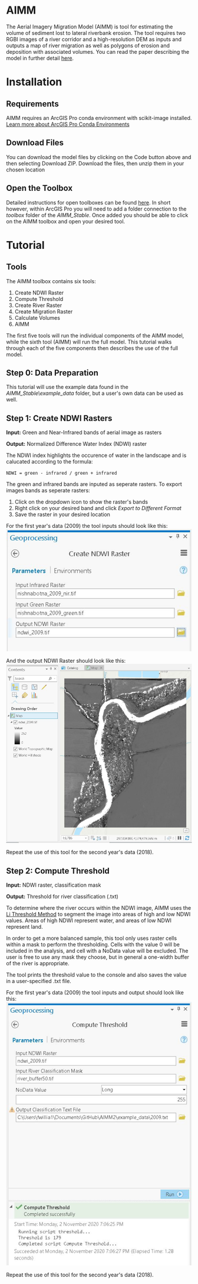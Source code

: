 # AIMM
The Aerial Imagery Migration Model (AIMM) is tool for estimating the volume of sediment lost to lateral riverbank erosion. The tool requires two RGBI images of a river corridor and a high-resolution DEM as inputs and outputs a map of river migration as well as polygons of erosion and deposition with associated volumes. You can read the paper describing the model in further detail [here](https://doi.org/10.1016/j.geomorph.2020.107313).

# Installation
## Requirements
AIMM requires an ArcGIS Pro conda environment with scikit-image installed. [Learn more about ArcGIS Pro Conda Environments](https://pro.arcgis.com/en/pro-app/arcpy/get-started/what-is-conda.htm)

## Download Files
You can download the model files by clicking on the Code button above and then selecting Download ZIP. Download the files, then unzip them in your chosen location

## Open the Toolbox
Detailed instructions for open toolboxes can be found [here](https://pro.arcgis.com/en/pro-app/help/projects/connect-to-a-toolbox.htm). In short however, within ArcGIS Pro you will need to add a folder connection to the *toolbox* folder of the *AIMM_Stable*. Once added you should be able to click on the AIMM toolbox and open your desired tool.

# Tutorial
## Tools
The AIMM toolbox contains six tools:
1. Create NDWI Raster
2. Compute Threshold
3. Create River Raster
4. Create Migration Raster
5. Calculate Volumes
6. AIMM

The first five tools will run the individual components of the AIMM model, while the sixth tool (AIMM) will run the full model. This tutorial walks through each of the five components then describes the use of the full model.

## Step 0: Data Preparation
This tutorial will use the example data found in the *AIMM_Stable\example_data* folder, but a user's own data can be used as well.

## Step 1: Create NDWI Rasters
**Input:** Green and Near-Infrared bands of aerial image as rasters

**Output:** Normalized Difference Water Index (NDWI) raster

The NDWI index highlights the occurence of water in the landscape and is calucated according to the formula:

    NDWI = green - infrared / green + infrared

The green and infrared bands are inputed as seperate rasters. To export images bands as seperate rasters:
1. Click on the dropdown icon to show the raster's bands
2. Right click on your desired band and click *Export to Different Format*
3. Save the raster in your desired location

For the first year's data (2009) the tool inputs should look like this:
![Create NDWI Raster](/assets/images/create_ndwi.jpg)

And the output NDWI Raster should look like this:
![Output NDWI Raster](/assets/images/out_ndwi.jpg)

Repeat the use of this tool for the second year's data (2018).

## Step 2: Compute Threshold
**Input:** NDWI raster, classification mask

**Output:** Threshold for river classification (.txt)

To determine where the river occurs within the NDWI image, AIMM uses the [Li Threshold Method](https://scikit-image.org/docs/dev/auto_examples/developers/plot_threshold_li.html) to segment the image into areas of high and low NDWI values. Areas of high NDWI represent water, and areas of low NDWI represent land.

In order to get a more balanced sample, this tool only uses raster cells within a mask to perform the thresholding. Cells with the value 0 will be included in the analysis, and cell with a NoData value will be excluded. The user is free to use any mask they choose, but in general a one-width buffer of the river is appropriate.

The tool prints the threshold value to the console and also saves the value in a user-specified .txt file.

For the first year's data (2009) the tool inputs and output should look like this:
![Output NDWI Raster](/assets/images/compute_threshold.jpg)

Repeat the use of this tool for the second year's data (2018).